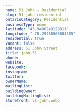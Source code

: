 ```yaml
---
name: 51 John – Residential
slug: 51-john-residential
ontarioCategory: Residential
businessType: none
latitude: "43.9498249129811"
longitude: "-78.29480566084385"
residential: true
vacant: false
address: 51 John Street
title: john-51
phone:
website:
facebook:
instagram:
twitter:
ownerName:
mailingList:
buildingOwner:
buildingMailingList:
storefront: 51-john.webp
---
```


